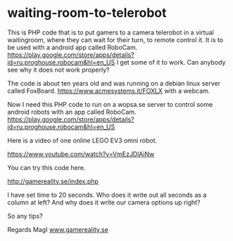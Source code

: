 # waiting-room-to-telerobot
This is PHP code that is to put gamers to a camera telerobot in a virtual waitingroom, where they can wait for their turn, to remote control it.
It is to be used with a android app called RoboCam.
https://play.google.com/store/apps/details?id=ru.proghouse.robocam&hl=en_US
I get some of it to work.
Can anybody see why it does not work properly?

The code is about ten years old and was running on a debian linux server called FoxBoard.
https://www.acmesystems.it/FOXLX
with a webcam.

Now I need this PHP code to run on a wopsa.se  server to control some android robots
with an app called RoboCam.
https://play.google.com/store/apps/details?id=ru.proghouse.robocam&hl=en_US

Here is a video of one online LEGO EV3 omni robot.

https://www.youtube.com/watch?v=VmEzJDlAiNw

You can try this code here.

http://gamereality.se/index.php

I have set time to 20 seconds.
Who does it write out all seconds as a column at left?
And why does it write our camera options up right? 

So any tips?

Regards MagI 
www.gamereality.se
